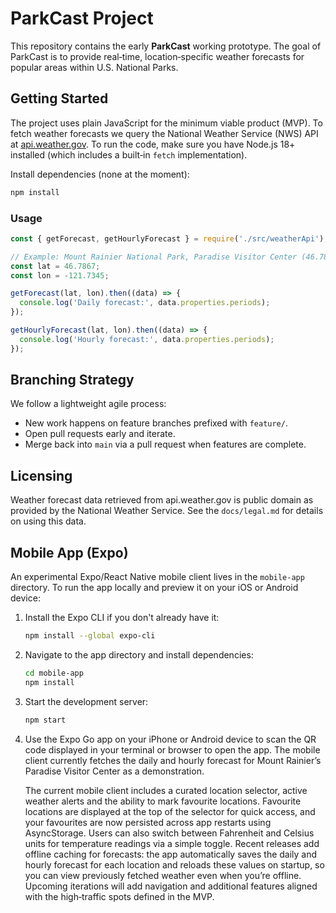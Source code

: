 # ParkCast Project

This repository contains the early **ParkCast** working prototype. The goal of ParkCast is to provide real‑time, location‑specific weather forecasts for popular areas within U.S. National Parks.

## Getting Started

The project uses plain JavaScript for the minimum viable product (MVP). To fetch weather forecasts we query the National Weather Service (NWS) API at [api.weather.gov](https://api.weather.gov). To run the code, make sure you have Node.js 18+ installed (which includes a built‑in `fetch` implementation).

Install dependencies (none at the moment):

```bash
npm install
```

### Usage

```js
const { getForecast, getHourlyForecast } = require('./src/weatherApi');

// Example: Mount Rainier National Park, Paradise Visitor Center (46.7867° N, 121.7345° W)
const lat = 46.7867;
const lon = -121.7345;

getForecast(lat, lon).then((data) => {
  console.log('Daily forecast:', data.properties.periods);
});

getHourlyForecast(lat, lon).then((data) => {
  console.log('Hourly forecast:', data.properties.periods);
});
```

## Branching Strategy

We follow a lightweight agile process:

* New work happens on feature branches prefixed with `feature/`.
* Open pull requests early and iterate.
* Merge back into `main` via a pull request when features are complete.

## Licensing

Weather forecast data retrieved from api.weather.gov is public domain as provided by the National Weather Service. See the `docs/legal.md` for details on using this data.

## Mobile App (Expo)

An experimental Expo/React Native mobile client lives in the `mobile-app` directory. To run the app locally and preview it on your iOS or Android device:

1. Install the Expo CLI if you don't already have it:

   ```bash
   npm install --global expo-cli
   ```

2. Navigate to the app directory and install dependencies:

   ```bash
   cd mobile-app
   npm install
   ```

3. Start the development server:

   ```bash
   npm start
   ```

4. Use the Expo Go app on your iPhone or Android device to scan the QR code displayed in your terminal or browser to open the app. The mobile client currently fetches the daily and hourly forecast for Mount Rainier’s Paradise Visitor Center as a demonstration.

    The current mobile client includes a curated location selector, active weather alerts and the ability to mark favourite locations.  Favourite locations are displayed at the top of the selector for quick access, and your favourites are now persisted across app restarts using AsyncStorage.  Users can also switch between Fahrenheit and Celsius units for temperature readings via a simple toggle.  Recent releases add offline caching for forecasts: the app automatically saves the daily and hourly forecast for each location and reloads these values on startup, so you can view previously fetched weather even when you’re offline.  Upcoming iterations will add navigation and additional features aligned with the high‑traffic spots defined in the MVP.